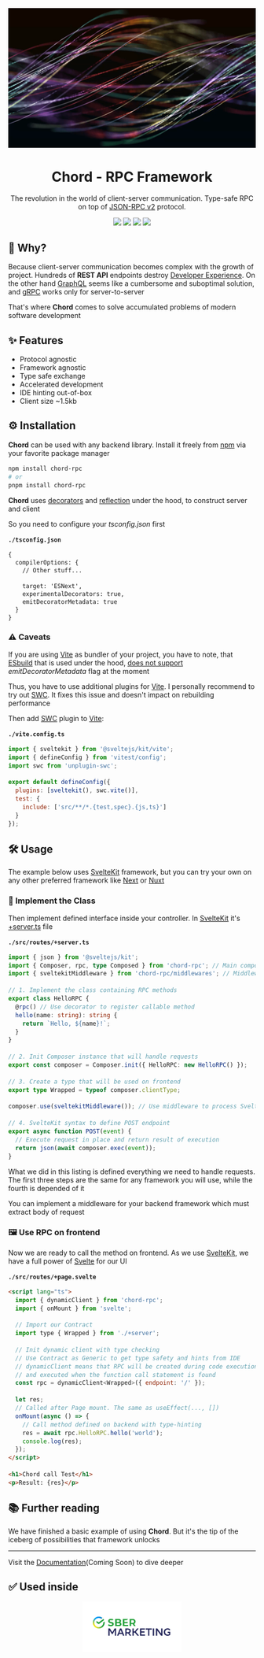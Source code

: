 <div id="header" align="center">
<img src="./docs/public/strings.png" alt="Strings"/>

# Chord - RPC Framework

The revolution in the world of client-server communication. Type-safe RPC on top of [JSON-RPC v2](https://www.jsonrpc.org/specification) protocol.

<a href="https://www.typescriptlang.org/"><img src="https://img.shields.io/badge/TypeScript-3178c6?style=for-the-badge&logo=typescript&logoColor=white"></a>
<a href="https://kit.svelte.dev/"><img src="https://img.shields.io/badge/SvelteKit-191919?style=for-the-badge&logo=svelte&logoColor=FF3E00"></a>
<a href="https://expressjs.com/"><img src="https://img.shields.io/badge/Express-69b74d?style=for-the-badge&logo=express&logoColor=white"></a>
<a href="https://www.jsonrpc.org/specification"><img src="https://img.shields.io/badge/JSONRPC-18181a?style=for-the-badge&logo=json&logoColor=white"></a>

</div>

## 🥏 Why?

Because client-server communication becomes complex with the growth of project. Hundreds of __REST API__ endpoints destroy [Developer Experience](https://github.blog/2023-06-08-developer-experience-what-is-it-and-why-should-you-care/). On the other hand [GraphQL](https://graphql.org/) seems like a cumbersome and suboptimal solution, and [gRPC](https://grpc.io/) works only for server-to-server

That's where __Chord__ comes to solve accumulated problems of modern software development

## ✨ Features

* Protocol agnostic
* Framework agnostic
* Type safe exchange
* Accelerated development
* IDE hinting out-of-box
* Client size ~1.5kb

## ⚙️ Installation

**Chord** can be used with any backend library. Install it freely from [npm](https://www.npmjs.com/package/chord-rpc) via your favorite package manager

```bash
npm install chord-rpc
# or
pnpm install chord-rpc
```

**Chord** uses [decorators](https://www.typescriptlang.org/docs/handbook/decorators.html) and [reflection](https://developer.mozilla.org/en-US/docs/Web/JavaScript/Reference/Global_Objects/Reflect) under the hood, to construct server and client

So you need to configure your _tsconfig.json_ first

**`./tsconfig.json`**

```json5
{
  compilerOptions: {
    // Other stuff...

    target: 'ESNext',
    experimentalDecorators: true,
    emitDecoratorMetadata: true
  }
}
```

### ⚠️ Caveats

If you are using [Vite](https://vitejs.dev/) as bundler of your project, you have to note, that [ESbuild](https://esbuild.github.io/) that is used under the hood, [does not support](https://github.com/evanw/esbuild/issues/257) _emitDecoratorMetadata_ flag at the moment

Thus, you have to use additional plugins for [Vite](https://vitejs.dev/). I personally recommend to try out [SWC](https://www.npmjs.com/package/unplugin-swc). It fixes this issue and doesn't impact on rebuilding performance

Then add [SWC](https://www.npmjs.com/package/unplugin-swc) plugin to [Vite](https://vitejs.dev/):

**`./vite.config.ts`**

```javascript
import { sveltekit } from '@sveltejs/kit/vite';
import { defineConfig } from 'vitest/config';
import swc from 'unplugin-swc';

export default defineConfig({
  plugins: [sveltekit(), swc.vite()],
  test: {
    include: ['src/**/*.{test,spec}.{js,ts}']
  }
});
```

## 🛠️ Usage

The example below uses [SvelteKit](https://kit.svelte.dev/) framework, but you can try your own on any other preferred framework like [Next](https://nextjs.org/) or [Nuxt](https://nuxt.com/)

### 📝 Implement the Class

Then implement defined interface inside your controller. In [SvelteKit](https://kit.svelte.dev/) it's [+server.ts](https://kit.svelte.dev/docs/routing#server) file

**`./src/routes/+server.ts`**

```typescript
import { json } from '@sveltejs/kit';
import { Composer, rpc, type Composed } from 'chord-rpc'; // Main components of Chord we will use
import { sveltekitMiddleware } from 'chord-rpc/middlewares'; // Middleware to process RequestEvent object

// 1. Implement the class containing RPC methods
export class HelloRPC {
  @rpc() // Use decorator to register callable method
  hello(name: string): string {
    return `Hello, ${name}!`;
  }
}

// 2. Init Composer instance that will handle requests
export const composer = Composer.init({ HelloRPC: new HelloRPC() });

// 3. Create a type that will be used on frontend
export type Wrapped = typeof composer.clientType;

composer.use(sveltekitMiddleware()); // Use middleware to process SvelteKit RequestEvent

// 4. SvelteKit syntax to define POST endpoint
export async function POST(event) {
  // Execute request in place and return result of execution
  return json(await composer.exec(event));
}
```

What we did in this listing is defined everything we need to handle requests. The first three steps are the same for any framework you will use, while the fourth is depended of it

You can implement a middleware for your backend framework which must extract body of request

### 🖼️ Use RPC on frontend

Now we are ready to call the method on frontend. As we use [SvelteKit](https://kit.svelte.dev/), we have a full power of [Svelte](https://svelte.dev/) for our UI

**`./src/routes/+page.svelte`**

```html
<script lang="ts">
  import { dynamicClient } from 'chord-rpc';
  import { onMount } from 'svelte';

  // Import our Contract
  import type { Wrapped } from './+server';

  // Init dynamic client with type checking
  // Use Contract as Generic to get type safety and hints from IDE
  // dynamicClient means that RPC will be created during code execution
  // and executed when the function call statement is found
  const rpc = dynamicClient<Wrapped>({ endpoint: '/' });

  let res;
  // Called after Page mount. The same as useEffect(..., [])
  onMount(async () => {
    // Call method defined on backend with type-hinting
    res = await rpc.HelloRPC.hello('world');
    console.log(res);
  });
</script>

<h1>Chord call Test</h1>
<p>Result: {res}</p>
```

## 📚 Further reading

We have finished a basic example of using **Chord**. But it's the tip of the iceberg of possibilities that framework unlocks

---

Visit the [Documentation](https://chord.vercel.app)(Coming Soon) to dive deeper

## ✅ Used inside

<div align="center">
  <a href="https://sbermarketing.ru">
  <img src="./docs/public/SberMarketing.png" alt="SberMarketing" width="200"/>
  </a>
</div>
